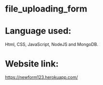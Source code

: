 # file_uploading_form

# Language used:
Html, CSS, JavaScript, NodeJS and MongoDB.

# Website link:
https://newform123.herokuapp.com/

